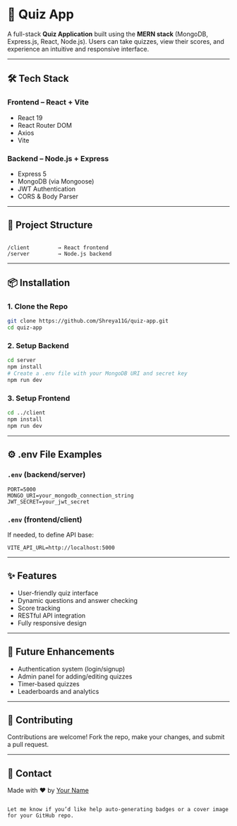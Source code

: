 # 🎯 Quiz App

A full-stack **Quiz Application** built using the **MERN stack** (MongoDB, Express.js, React, Node.js). Users can take quizzes, view their scores, and experience an intuitive and responsive interface.

---

## 🛠️ Tech Stack

### Frontend – React + Vite

- React 19
- React Router DOM
- Axios
- Vite

### Backend – Node.js + Express

- Express 5
- MongoDB (via Mongoose)
- JWT Authentication
- CORS & Body Parser

---

## 📁 Project Structure

```

/client         → React frontend
/server         → Node.js backend

````

---

## 📦 Installation

### 1. Clone the Repo

```bash
git clone https://github.com/Shreya11G/quiz-app.git
cd quiz-app
````

### 2. Setup Backend

```bash
cd server
npm install
# Create a .env file with your MongoDB URI and secret key
npm run dev
```

### 3. Setup Frontend

```bash
cd ../client
npm install
npm run dev
```

---

## ⚙️ .env File Examples

### `.env` (backend/server)

```
PORT=5000
MONGO_URI=your_mongodb_connection_string
JWT_SECRET=your_jwt_secret
```

### `.env` (frontend/client)

If needed, to define API base:

```
VITE_API_URL=http://localhost:5000
```

---

## ✨ Features

* User-friendly quiz interface
* Dynamic questions and answer checking
* Score tracking
* RESTful API integration
* Fully responsive design

---

## 🧠 Future Enhancements

* Authentication system (login/signup)
* Admin panel for adding/editing quizzes
* Timer-based quizzes
* Leaderboards and analytics

---

## 🤝 Contributing

Contributions are welcome! Fork the repo, make your changes, and submit a pull request.

---

## 💬 Contact

Made with ❤️ by [Your Name](https://github.com/Shreya11G)

```

Let me know if you’d like help auto-generating badges or a cover image for your GitHub repo.
```
